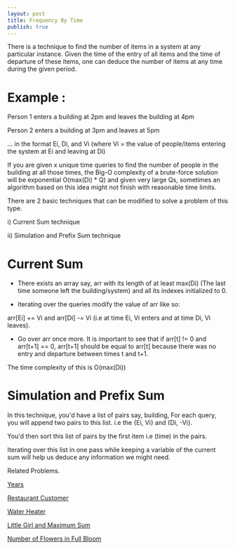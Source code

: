 ```yaml
---
layout: post
title: Frequency By Time
publish: true
---
```


There is a technique to find the number of items in a system at any particular instance. Given the time of the entry of all items and the time of departure of these items, one can deduce the number of items at any time during the given period.



# Example : 

Person 1 enters a building at 2pm and leaves the building at 4pm

Person 2 enters a building at 3pm and leaves at 5pm

... in the format Ei, Di, and Vi (where Vi = the value of people/items entering the system at Ei and leaving at Di)

If you are given x unique time queries to find the number of people in the building at all those times, the Big-O complexity of a brute-force solution will be exponential O(max(Di) * Q) and given very large Qs, sometimes an algorithm based on this idea might not finish with reasonable time limits.

There are 2 basic techniques that can be modified to solve a problem of this type.

i) Current Sum technique

ii) Simulation and Prefix Sum technique



# Current Sum

- There exists an array say, arr with its length of at least max(Di) (The last time someone left the building/system) and all its indexes initialized to 0.


- Iterating over the queries modify the value of arr like so: 

arr[Ei]  +=  Vi and arr[Di] -= Vi (i.e at time Ei, Vi enters and at time Di, Vi leaves).


- Go over arr once more. It is important to see that if arr[t] != 0  and arr[t+1] == 0, arr[t+1] should be equal to arr[t] because there was no entry and departure between times t and t+1.

The time complexity of this is O(max(Di))



# Simulation and Prefix Sum

In this technique, you'd have a list of pairs say, building,  For each query, you will append two pairs to this list. i.e the {Ei, Vi} and {Di, -Vi}.

You'd then sort this list of pairs by the first item i.e (time) in the pairs.

Iterating over this list in one pass while keeping a variable of the current sum will help us deduce any information we might need.



Related Problems.

[Years](https://codeforces.com/problemset/problem/1424/G)

[Restaurant Customer](https://cses.fi/problemset/task/1619)

[Water Heater](https://atcoder.jp/contests/abc183/tasks/abc183_d)

[Little Girl and Maximum Sum](https://codeforces.com/problemset/problem/276/C)

[Number of Flowers in Full Bloom](https://leetcode.com/problems/number-of-flowers-in-full-bloom/)

